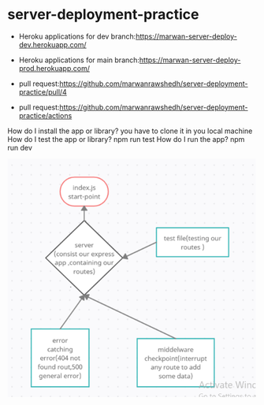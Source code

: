# server-deployment-practice

- Heroku applications for dev branch:https://marwan-server-deploy-dev.herokuapp.com/

- Heroku applications for main branch:https://marwan-server-deploy-prod.herokuapp.com/

- pull request:https://github.com/marwanrawshedh/server-deployment-practice/pull/4
- pull request:https://github.com/marwanrawshedh/server-deployment-practice/actions

How do I install the app or library?
you have to clone it in you local machine
How do I test the app or library?
npm run test
How do I run the app?
npm run dev


![uml](uml.PNG)